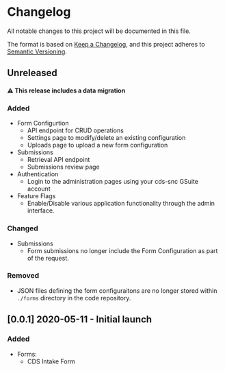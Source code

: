 # Changelog

All notable changes to this project will be documented in this file.

The format is based on [Keep a Changelog](https://keepachangelog.com/en/1.0.0/),
and this project adheres to [Semantic Versioning](https://semver.org/spec/v2.0.0.html).

## Unreleased

#### ⚠️ This release includes a data migration

### Added

- Form Configurtion
  - API endpoint for CRUD operations
  - Settings page to modify/delete an existing configuration
  - Uploads page to upload a new form configuration
- Submissions
  - Retrieval API endpoint
  - Submissions review page
- Authentication
  - Login to the administration pages using your cds-snc GSuite account
- Feature Flags
  - Enable/Disable various application functionality through the admin interface.

### Changed

- Submissions
  - Form submissions no longer include the Form Configuration as part of the request.

### Removed

- JSON files defining the form configuraitons are no longer stored within `./forms` directory in the code repository.

## [0.0.1] 2020-05-11 - Initial launch

### Added

- Forms:
  - CDS Intake Form
